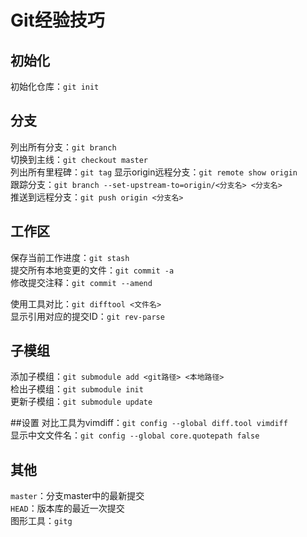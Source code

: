 # Git经验技巧

## 初始化
初始化仓库：`git init`  

## 分支
列出所有分支：`git branch`  
切换到主线：`git checkout master`  
列出所有里程碑：`git tag`
显示origin远程分支：`git remote show origin`  
跟踪分支：`git branch --set-upstream-to=origin/<分支名> <分支名>`  
推送到远程分支：`git push origin <分支名>`  

## 工作区
保存当前工作进度：`git stash`  
提交所有本地变更的文件：`git commit -a`  
修改提交注释：`git commit --amend`  

使用工具对比：`git difftool <文件名>`  
显示引用对应的提交ID：`git rev-parse`  

## 子模组
添加子模组：`git submodule add <git路径> <本地路径>`  
检出子模组：`git submodule init`  
更新子模组：`git submodule update`  

##设置
对比工具为vimdiff：`git config --global diff.tool vimdiff`  
显示中文文件名：`git config --global core.quotepath false`  

## 其他
`master`：分支master中的最新提交  
`HEAD`：版本库的最近一次提交  
图形工具：`gitg`
